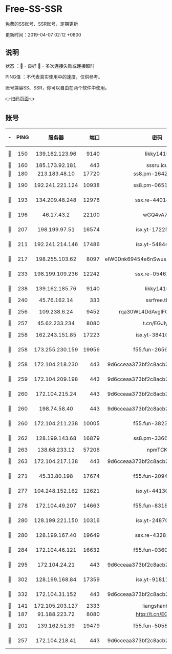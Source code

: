 # Free-SS-SSR

免费的SS账号、SSR账号，定期更新

更新时间：2019-04-07 02:12 +0800

## 说明

状态     ：🙂 - 良好 🙁 - 多次连接失败或连接超时

PING值   ：不代表真实使用中的速度，仅供参考。

账号兼容SS、SSR，你可以自由在两个软件中使用。

👉[扫码页面](https://liesauer.github.io/Free-SS-SSR/)👈

## 账号

|-|PING|服务器|端口|密码|加密方式|区域|
|:----:|:----:|:-----:|-----:|:----:|:----:|:----:|
|🙂|150|139.162.123.96|9140|likky1415|aes-256-cfb|JP|
|🙂|160|185.173.92.181|443|sssru.icu|rc4-md5|RU|
|🙂|180|213.183.48.10|17720|ss8.pm-16426576|rc4-md5|RU|
|🙂|190|192.241.221.124|10938|ss8.pm-06517363|aes-256-cfb|US|
|🙂|193|134.209.48.248|12976|ssx.re-44018010|aes-256-cfb|US|
|🙂|196|46.17.43.2|22100|wGQ4vA7D|aes-256-gcm|RU|
|🙂|207|198.199.97.51|16574|isx.yt-17225861|aes-256-cfb|US|
|🙂|211|192.241.214.146|17486|isx.yt-54844272|aes-256-cfb|US|
|🙂|217|198.255.103.62|8097|eIW0Dnk69454e6nSwuspv9DmS201tQ0D|aes-256-cfb|US|
|🙂|233|198.199.109.236|12242|ssx.re-05462515|aes-256-cfb|US|
|🙂|238|139.162.185.76|9140|likky1415|aes-256-cfb|DE|
|🙂|240|45.76.162.14|333|ssrfree.tk|rc4|SG|
|🙂|256|109.238.6.24|9452|rqa30WL4DdAvgIFG6Fs3znzTa|aes-256-cfb|FR|
|🙂|257|45.62.233.234|8080|t.cn/EGJIyrl|rc4-md5|CA|
|🙂|258|162.243.151.85|17223|isx.yt-38410278|aes-256-cfb|US|
|🙂|258|173.255.230.159|19956|f55.fun-26563232|aes-256-cfb|US|
|🙂|258|172.104.218.230|443|9d6cceaa373bf2c8acb22e60b6a58be6|aes-256-cfb|US|
|🙂|259|172.104.209.198|443|9d6cceaa373bf2c8acb22e60b6a58be6|aes-256-cfb|US|
|🙂|260|172.104.215.24|443|9d6cceaa373bf2c8acb22e60b6a58be6|aes-256-cfb|US|
|🙂|260|198.74.58.40|443|9d6cceaa373bf2c8acb22e60b6a58be6|aes-256-cfb|US|
|🙂|260|172.104.211.238|10005|f55.fun-38234111|aes-256-cfb|US|
|🙂|262|128.199.143.68|16879|ss8.pm-33663366|aes-256-cfb|SG|
|🙂|263|138.68.233.12|57206|npmTCK|rc4-md5|US|
|🙂|263|172.104.217.138|443|9d6cceaa373bf2c8acb22e60b6a58be6|aes-256-cfb|US|
|🙂|271|45.33.80.198|17674|f55.fun-20948197|aes-256-cfb|US|
|🙂|277|104.248.152.162|12621|isx.yt-44130776|aes-256-cfb|SG|
|🙂|278|172.104.49.207|14663|f55.fun-83188034|aes-256-cfb|SG|
|🙂|280|128.199.221.150|10316|isx.yt-24870485|aes-256-cfb|SG|
|🙂|280|128.199.167.40|19649|ssx.re-43282019|aes-256-cfb|SG|
|🙂|284|172.104.46.121|16632|f55.fun-03609182|aes-256-cfb|SG|
|🙂|295|172.104.24.21|443|9d6cceaa373bf2c8acb22e60b6a58be6|aes-256-cfb|US|
|🙂|302|128.199.168.84|17359|isx.yt-91811801|aes-256-cfb|SG|
|🙂|332|172.104.31.152|443|9d6cceaa373bf2c8acb22e60b6a58be6|aes-256-cfb|US|
|🙂|141|172.105.203.127|2333|liangshanbo|chacha20|JP|
|🙂|187|91.188.223.72|8080|http://t.cn/EGJIyrl|rc4-md5|RU|
|🙂|201|139.162.51.39|19479|f55.fun-50586096|aes-256-cfb|SG|
|🙂|257|172.104.218.41|443|9d6cceaa373bf2c8acb22e60b6a58be6|aes-256-cfb|US|
